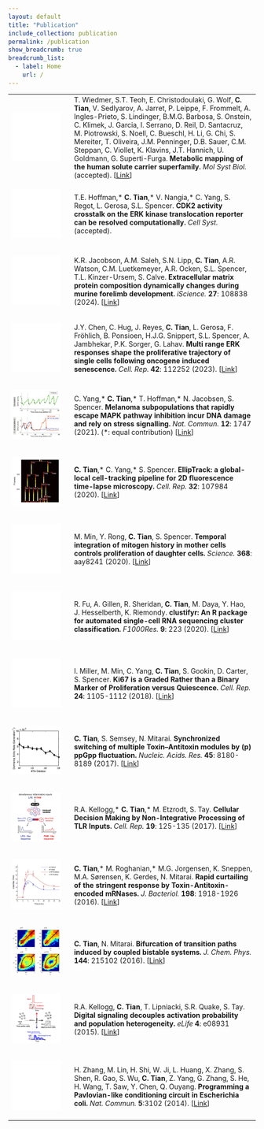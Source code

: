 ```yaml
---
layout: default
title: "Publication"
include_collection: publication
permalink: /publication
show_breadcrumb: true
breadcrumb_list:
  - label: Home
    url: /
---
```


<div id="main">
<table><tbody>
  <tr>
    <td style="width:100px"><p>
      <img src="../images/publication/no_image.png" style="max-width:100%;">
    </p></td> 
    <td style="padding-left:20px">
      T. Wiedmer, S.T. Teoh, E. Christodoulaki, G. Wolf, <strong>C. Tian</strong>, V. Sedlyarov, A. Jarret, P. Leippe, F. Frommelt, A. Ingles-Prieto, S. Lindinger, B.M.G. Barbosa, S. Onstein, C. Klimek, J. Garcia, I. Serrano, D. Reil, D. Santacruz, M. Piotrowski, S. Noell, C. Bueschl, H. Li, G. Chi, S. Mereiter, T. Oliveira, J.M. Penninger, D.B. Sauer, C.M. Steppan, C. Viollet, K. Klavins, J.T. Hannich, U. Goldmann, G. Superti-Furga.
      <strong>Metabolic mapping of the human solute carrier superfamily.</strong>
      <em>Mol Syst Biol.</em> (accepted).
      [<a href="https://doi.org/10.1101/2024.09.23.614124">Link</a>]
    </td>
  </tr>
  <tr>
    <td style="width:100px"><p>
      <img src="../images/publication/no_image.png" style="max-width:100%;">
    </p></td> 
    <td style="padding-left:20px">
      T.E. Hoffman,* <strong>C. Tian</strong>,* V. Nangia,* C. Yang, S. Regot, L. Gerosa, S.L. Spencer.
      <strong>CDK2 activity crosstalk on the ERK kinase translocation reporter can be resolved computationally.</strong>
      <em>Cell Syst.</em> (accepted).
    </td>
  </tr>
  <tr>
    <td style="width:100px"><p>
      <img src="../images/publication/no_image.png" style="max-width:100%;">
    </p></td> 
    <td style="padding-left:20px">
      K.R. Jacobson, A.M. Saleh, S.N. Lipp, <strong>C. Tian</strong>, A.R. Watson, C.M. Luetkemeyer, A.R. Ocken, S.L. Spencer, T.L. Kinzer-Ursem, S. Calve.
      <strong>Extracellular matrix protein composition dynamically changes during murine forelimb development.</strong>
      <em>iScience.</em> <strong>27</strong>: 108838 (2024).
      [<a href="https://doi.org/10.1016/j.isci.2024.108838">Link</a>]
    </td>
  </tr>
  <tr>
    <td style="width:100px"><p>
      <img src="../images/publication/no_image.png" style="max-width:100%;">
    </p></td> 
    <td style="padding-left:20px">
      J.Y. Chen, C. Hug, J. Reyes, <strong>C. Tian</strong>, L. Gerosa, F. Fr&#246;hlich, B. Ponsioen, H.J.G. Snippert, S.L. Spencer, A. Jambhekar, P.K. Sorger, G. Lahav. 
      <strong>Multi range ERK responses shape the proliferative trajectory of single cells following oncogene induced senescence.</strong> 
      <em>Cell. Rep.</em> <strong>42</strong>: 112252 (2023). 
      [<a href="https://doi.org/10.1016/j.celrep.2023.112252">Link</a>]
    </td>
  </tr>
  <tr>
    <td style="width:100px"><p>
      <a href="https://doi.org/10.1038/s41467-021-21549-x">
        <img src="../images/publication/NatComms2021.png" style="max-width:100%;">
      </a>  
    </p></td> 
    <td style="padding-left:20px">
      C. Yang,* <strong>C. Tian</strong>,* T. Hoffman,* N. Jacobsen, S. Spencer. 
      <strong>Melanoma subpopulations that rapidly escape MAPK pathway inhibition incur DNA damage and rely on stress signalling.</strong> 
      <em>Nat. Commun.</em> <strong>12</strong>: 1747 (2021). (*: equal contribution) 
      [<a href="https://doi.org/10.1038/s41467-021-21549-x">Link</a>]
    </td>
  </tr>
  <tr>
    <td style="width:100px"><p>
      <a href="https://doi.org/10.1016/j.celrep.2020.107984">
        <img src="../images/publication/CellReport2020.png" style="max-width:100%;">
      </a>  
    </p></td> 
    <td style="padding-left:20px">
      <strong>C. Tian</strong>,* C. Yang,* S. Spencer. 
      <strong>EllipTrack: a global-local cell-tracking pipeline for 2D fluorescence time-lapse microscopy.</strong> 
      <em>Cell. Rep.</em> <strong>32</strong>: 107984 (2020). 
      [<a href="https://doi.org/10.1016/j.celrep.2020.107984">Link</a>]
    </td>
  </tr>
  <tr>
    <td style="width:100px"><p>
      <img src="../images/publication/no_image.png" style="max-width:100%;">
    </p></td> 
    <td style="padding-left:20px">
      M. Min, Y. Rong, <strong>C. Tian</strong>, S. Spencer. 
      <strong>Temporal integration of mitogen history in mother cells controls proliferation of daughter cells.</strong> 
      <em>Science.</em> <strong>368</strong>: aay8241 (2020). 
      [<a href="https://doi.org/10.1126/science.aay8241">Link</a>]
    </td>
  </tr>
  <tr>
    <td style="width:100px"><p>
      <img src="../images/publication/no_image.png" style="max-width:100%;">
    </p></td> 
    <td style="padding-left:20px">
      R. Fu, A. Gillen, R. Sheridan, <strong>C. Tian</strong>, M. Daya, Y. Hao, J. Hesselberth, K. Riemondy. 
      <strong>clustifyr: An R package for automated single-cell RNA sequencing cluster classification.</strong> 
      <em>F1000Res.</em> <strong>9</strong>: 223 (2020). 
      [<a href="https://doi.org/10.12688/f1000research.22969.2">Link</a>]
    </td>
  </tr>
  <tr>
    <td style="width:100px"><p>
      <img src="../images/publication/no_image.png" style="max-width:100%;">
    </p></td> 
    <td style="padding-left:20px">
      I. Miller, M. Min, C. Yang, <strong>C. Tian</strong>, S. Gookin, D. Carter, S. Spencer. 
      <strong>Ki67 is a Graded Rather than a Binary Marker of Proliferation versus Quiescence.</strong> 
      <em>Cell. Rep.</em> <strong>24</strong>: 1105-1112 (2018). 
      [<a href="https://doi.org/10.1016/j.celrep.2018.06.110">Link</a>]
    </td>
  </tr>
  <tr>
    <td style="width:100px"><p>
      <a href="https://doi.org/10.1093/nar/gkx552">
        <img src="../images/publication/NAR2017.png" style="max-width:100%;">
      </a>  
    </p></td> 
    <td style="padding-left:20px">
      <strong>C. Tian</strong>, S. Semsey, N. Mitarai. 
      <strong>Synchronized switching of multiple Toxin–Antitoxin modules by (p) ppGpp fluctuation.</strong> 
      <em>Nucleic. Acids. Res.</em> <strong>45</strong>: 8180-8189 (2017). 
      [<a href="https://doi.org/10.1093/nar/gkx552">Link</a>]
    </td>
  </tr>
  <tr>
    <td style="width:100px"><p>
      <a href="https://doi.org/10.1016/j.celrep.2017.03.027">
        <img src="../images/publication/CellReport2017.png" style="max-width:100%;">
      </a>
    </p></td> 
    <td style="padding-left:20px">
      R.A. Kellogg,* <strong>C. Tian</strong>,* M. Etzrodt, S. Tay. 
      <strong>Cellular Decision Making by Non-Integrative Processing of TLR Inputs.</strong> 
      <em>Cell. Rep.</em> <strong>19</strong>: 125-135 (2017). 
      [<a href="https://doi.org/10.1016/j.celrep.2017.03.027">Link</a>]
    </td>
  </tr>
  <tr>
    <td style="width:100px"><p>
      <a href="https://doi.org/10.1128/jb.00062-16">
        <img src="../images/publication/JBact2016.png" style="max-width:100%;">
      </a> 
    </p></td> 
    <td style="padding-left:20px">
      <strong>C. Tian</strong>,* M. Roghanian,* M.G. Jorgensen, K. Sneppen, M.A. S&#248;rensen, K. Gerdes, N. Mitarai. 
      <strong>Rapid curtailing of the stringent response by Toxin-Antitoxin-encoded mRNases.</strong> 
      <em>J. Bacteriol.</em> <strong>198</strong>: 1918-1926 (2016). 
      [<a href="https://doi.org/10.1128/jb.00062-16">Link</a>]
    </td>
  </tr>
  <tr>
    <td style="width:100px"><p>
      <a href="https://doi.org/10.1063/1.4953242">
        <img src="../images/publication/JChemPhys2016.png" style="max-width:100%;">
      </a> 
    </p></td> 
    <td style="padding-left:20px">
      <strong>C. Tian</strong>, N. Mitarai. 
      <strong>Bifurcation of transition paths induced by coupled bistable systems.</strong> 
      <em>J. Chem. Phys.</em> <strong>144</strong>: 215102 (2016). 
      [<a href="https://doi.org/10.1063/1.4953242">Link</a>]
    </td>
  </tr>
  <tr>
    <td style="width:100px"><p>
      <a href="https://doi.org/10.7554/elife.08931">
        <img src="../images/publication/eLife2015.png" style="max-width:100%;">
      </a>  
    </p></td> 
    <td style="padding-left:20px">
      R.A. Kellogg, <strong>C. Tian</strong>, T. Lipniacki, S.R. Quake, S. Tay. 
      <strong>Digital signaling decouples activation probability and population heterogeneity.</strong> 
      <em>eLife</em> <strong>4</strong>: e08931 (2015). 
      [<a href="https://doi.org/10.7554/elife.08931">Link</a>]
    </td>
  </tr>
  <tr>
    <td style="width:100px"><p>
      <img src="../images/publication/no_image.png" style="max-width:100%;">
    </p></td> 
    <td style="padding-left:20px">
      H. Zhang, M. Lin, H. Shi, W. Ji, L. Huang, X. Zhang, S. Shen, R. Gao, S. Wu, <strong>C. Tian</strong>, Z. Yang, G. Zhang, S. He, H. Wang, T. Saw, Y. Chen, Q. Ouyang. 
      <strong>Programming a Pavlovian-like conditioning circuit in Escherichia coli.</strong> 
      <em>Nat. Commun.</em> <strong>5</strong>:3102 (2014). 
      [<a href="https://doi.org/10.1038/ncomms4102">Link</a>]
    </td>
  </tr>
</tbody></table>
</div>